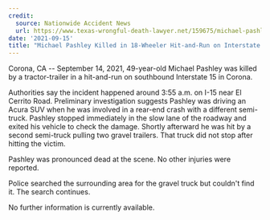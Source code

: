 ```yaml
---
credit:
  source: Nationwide Accident News
  url: https://www.texas-wrongful-death-lawyer.net/159675/michael-pashley-hit-run-accident-i15-corona-ca.htm
date: '2021-09-15'
title: "Michael Pashley Killed in 18-Wheeler Hit-and-Run on Interstate 15 in Corona, CA"
---
```

Corona, CA -- September 14, 2021, 49-year-old Michael Pashley was killed by a tractor-trailer in a hit-and-run on southbound Interstate 15 in Corona.

Authorities say the incident happened around 3:55 a.m. on I-15 near El Cerrito Road. Preliminary investigation suggests Pashley was driving an Acura SUV when he was involved in a rear-end crash with a different semi-truck. Pashley stopped immediately in the slow lane of the roadway and exited his vehicle to check the damage. Shortly afterward he was hit by a second semi-truck pulling two gravel trailers. That truck did not stop after hitting the victim.

Pashley was pronounced dead at the scene. No other injuries were reported.

Police searched the surrounding area for the gravel truck but couldn't find it. The search continues.

No further information is currently available.
